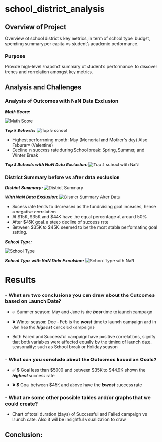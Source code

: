 # school_district_analysis

## Overview of Project
Overview of school district's key metrics, in term of school type, budget, spending summary per capita vs student’s academic performance. 

### Purpose
Provide high-level snapshot summary of student's performance, to discover trends and correlation amongst key metrics.

## Analysis and Challenges


### Analysis of Outcomes with NaN Data Exclusion

***Math Score:***

![Math Score](https://github.com/aimeeyen/school_district_analysis/blob/main/Math%20Score%20by%20Grade.png)


***Top 5 Schools:***
![Top 5 school](https://github.com/aimeeyen/school_district_analysis/blob/main/Top%205%20Performaning%20School.png)
 - Highest performning month: May (Memorial and Mother's day) Also Feburary (Valentine)
 - Decline in success rate during School break: Spring, Summer, and Winter Break

***Top 5 Schools with NaN Data Exclusion:***
![Top 5 school with NaN](https://github.com/aimeeyen/school_district_analysis/blob/main/Top%20Performaning%20with%20Data%20Exculsion%20.png)

### District Summary before vs after data exclusion

***District Summary:***
![District Summary](https://github.com/aimeeyen/school_district_analysis/blob/main/District%20Summary.png)

***With NaN Data Exclusion:***
![District Summary After Data](https://github.com/aimeeyen/school_district_analysis/blob/main/District%20Summary%20with%20Data%20Exclusion.png)

 - Sucess rate tends to decreased as the fundraising goal inceases, hense a negative correlation 
 - At $15K, $35K and $44K have the equal percentage at around 50%.
 - After $45K goal, a steep decline of success rate
 - Between $35K to $45K, seemed to be the most stable performating goal setting.  
 
***School Type:***

![School Type](https://github.com/aimeeyen/school_district_analysis/blob/main/School%20Type.png)

***School Type with NaN Data Exculsion:***
![School Type with NaN](https://github.com/aimeeyen/school_district_analysis/blob/main/School%20Type%20After%20Data%20Exclusion.png)

# Results

### - What are two conclusions you can draw about the Outcomes based on Launch Date?


   - :white_check_mark: Summer season: May and June is the ***best*** time to launch campaign

   - :x: Winter season: Dec - Feb is the ***worst*** time to launch campaign and in Jan has the ***highest*** canceled campaigns

   - Both Failed and Successful campaign have positive correlations, signify that both variables were affected equally by the timing of launch date, seasonality: such as School break or Holiday season. 


### - What can you conclude about the Outcomes based on Goals?

   
   - :white_check_mark: :heavy_dollar_sign: Goal less than $5000 and between $35K to $44.9K shown the ***highest*** success rate


   - :x: :heavy_dollar_sign: Goal between $45K and above have the ***lowest*** success rate




### - What are some other possible tables and/or graphs that we could create?
   - Chart of total duration (days) of Successful and Failed campaign vs launch date. Also it will be insightful visualization to draw 

## Conclusion: 

